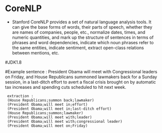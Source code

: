 # CoreNLP
* Stanford CoreNLP provides a set of natural language analysis tools. It can give the base forms of words, their parts of speech, whether they are names of companies, people, etc., normalize dates, times, and numeric quantities, and mark up the structure of sentences in terms of phrases and word dependencies, indicate which noun phrases refer to the same entities, indicate sentiment, extract open-class relations between mentions, etc.

#JDK1.8

#Example
     sentence : 
     President Obama will meet with Congressional leaders on Friday, and House Republicans summoned lawmakers back for a Sunday session, in a last-ditch effort to avert a fiscal crisis brought on by automatic tax increases and spending cuts scheduled to hit next week.
     
     extraction : 
     (House Republicans;summon back;lawmaker)
     (President Obama;will meet in;effort)
     (President Obama;will meet in;last-ditch effort)
     (House Republicans;summon;lawmaker)
     (President Obama;will meet with;leader)
     (President Obama;will meet with;congressional leader)
     (President Obama;will meet on;Friday)



